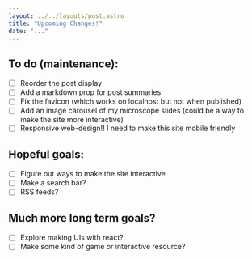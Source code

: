 ```yaml
---
layout: ../../layouts/post.astro
title: "Upcoming Changes!"
date: "..."
---
```


## To do (maintenance):
- [ ] Reorder the post display
- [ ] Add a markdown prop for post summaries
- [ ] Fix the favicon (which works on localhost but not when published)
- [ ] Add an image carousel of my microscope slides (could be a way to make the site more interactive)
- [ ] Responsive web-design!! I need to make this site mobile friendly

## Hopeful goals:
- [ ] Figure out ways to make the site interactive
- [ ] Make a search bar?
- [ ] RSS feeds?

## Much more long term goals?
- [ ] Explore making UIs with react? 
- [ ] Make some kind of game or interactive resource?